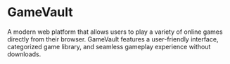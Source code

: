 # GameVault
A modern web platform that allows users to play a variety of online games directly from their browser. GameVault features a user-friendly interface, categorized game library, and seamless gameplay experience without downloads.
